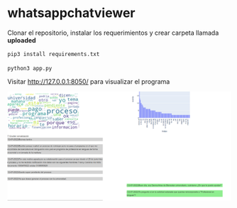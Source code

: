 # whatsappchatviewer

Clonar el repositorio, instalar los requerimientos y crear carpeta llamada **uploaded**
```
pip3 install requirements.txt

python3 app.py
```
Visitar http://127.0.0.1:8050/ para visualizar el programa


![alt text](https://github.com/titopuertolara/whatsappchatviewer/blob/main/Selection_094.png?raw=true)
